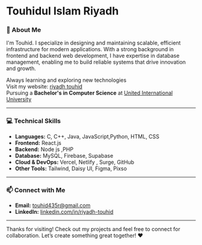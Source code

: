 <h1 align="left">Touhidul Islam Riyadh</h1>


### 🚀 About Me  
 I'm Touhid. I specialize in designing and maintaining scalable, efficient infrastructure for modern applications. With a strong background in frontend and backend web development, I have expertise in database management, enabling me to build reliable systems that drive innovation and growth.

 
Always learning and exploring new technologies   
Visit my website: [riyadh touhid](https://touhid404.github.io/riyadhtouhid/)  
Pursuing a **Bachelor's in Computer Science** at [United International University](https://www.uiu.ac.bd/)
 

<hr>

### 💻 Technical Skills  

- **Languages:** C, C++, Java, JavaScript,Python, HTML, CSS  
- **Frontend:** React.js  
- **Backend:** Node js ,PHP 
- **Database:** MySQL, Firebase, Supabase  
- **Cloud & DevOps:**  Vercel, Netlify , Surge, GitHub
- **Other Tools:** Tailwind, Daisy UI, Figma, Pixso

<hr>



### 📫 Connect with Me  

- **Email:** [touhid435r@gmail.com](mailto:touhid435r@gmail.com)  
- **LinkedIn:** [linkedin.com/in/riyadh-touhid](https://linkedin.com/in/riyadh-touhid)  



<hr>

Thanks for visiting! Check out my projects and feel free to connect for collaboration. Let’s create something great together! ❤️


